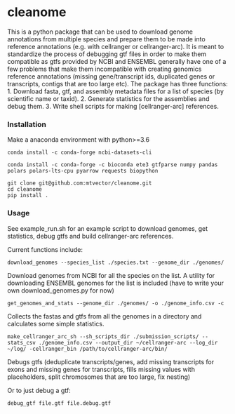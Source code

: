 # cleanome
This is a python package that can be used to download genome annotations from multiple species and prepare them to be made into reference annotations (e.g. with cellranger or cellranger-arc). It is meant to standardize the process of debugging gtf files in order to make them compatible as gtfs provided by NCBI and ENSEMBL generally have one of a few problems that make them incompatible with creating genomics reference annotations (missing gene/transcript ids, duplicated genes or transcripts, contigs that are too large etc). The package has three functions: 1. Download fasta, gtf, and assembly metadata files for a list of species (by scientific name or taxid). 2. Generate statistics for the assemblies and debug them. 3. Write shell scripts for making [cellranger-arc] references.


### Installation

Make a anaconda environment with python>=3.6

```
conda install -c conda-forge ncbi-datasets-cli

conda install -c conda-forge -c bioconda ete3 gtfparse numpy pandas polars polars-lts-cpu pyarrow requests biopython
```

```
git clone git@github.com:mtvector/cleanome.git
cd cleanome
pip install .
```

### Usage

See example_run.sh for an example script to download genomes, get statistics, debug gtfs and build cellranger-arc references.

Current functions include:
```
download_genomes --species_list ./species.txt --genome_dir ./genomes/
```
Download genomes from NCBI for all the species on the list. A utility for downloading ENSEMBL genomes for the list is included (have to write your own download_genomes.py for now)

```
get_genomes_and_stats --genome_dir ./genomes/ -o ./genome_info.csv -c
```
Collects the fastas and gtfs from all the genomes in a directory and calculates some simple statistics. 

```
make_cellranger_arc_sh --sh_scripts_dir ./submission_scripts/ --stats_csv ./genome_info.csv --output_dir ~/cellranger-arc --log_dir ~/log/ -cellranger_bin /path/to/cellranger-arc/bin/
```

Debugs gtfs (deduplicate transcripts/genes, add missing transcripts for exons and missing genes for transcripts, fills missing values with placeholders, split chromosomes that are too large, fix nesting)

Or to just debug a gtf:

```
debug_gtf file.gtf file.debug.gtf
```


